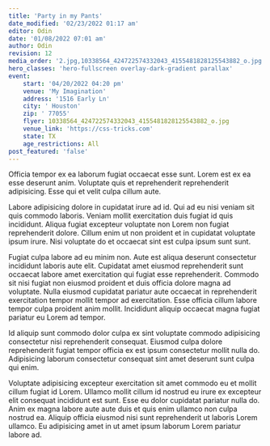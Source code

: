 ```yaml
---
title: 'Party in my Pants'
date_modified: '02/23/2022 01:17 am'
editor: Odin
date: '01/08/2022 07:01 am'
author: Odin
revision: 12
media_order: '2.jpg,10338564_424722574332043_4155481828125543882_o.jpg'
hero_classes: 'hero-fullscreen overlay-dark-gradient parallax'
event:
    start: '04/20/2022 04:20 pm'
    venue: 'My Imagination'
    address: '1516 Early Ln'
    city: ' Houston'
    zip: ' 77055'
    flyer: 10338564_424722574332043_4155481828125543882_o.jpg
    venue_link: 'https://css-tricks.com'
    state: TX
    age_restrictions: All
post_featured: 'false'
---
```


Officia tempor ex ea laborum fugiat occaecat esse sunt. Lorem est ex ea esse deserunt anim. Voluptate quis et reprehenderit reprehenderit adipisicing. Esse qui et velit culpa cillum aute.

Labore adipisicing dolore in cupidatat irure ad id. Qui ad eu nisi veniam sit quis commodo laboris. Veniam mollit exercitation duis fugiat id quis incididunt. Aliqua fugiat excepteur voluptate non Lorem non fugiat reprehenderit dolore. Cillum enim ut non proident et in cupidatat voluptate ipsum irure. Nisi voluptate do et occaecat sint est culpa ipsum sunt sunt.

Fugiat culpa labore ad eu minim non. Aute est aliqua deserunt consectetur incididunt laboris aute elit. Cupidatat amet eiusmod reprehenderit sunt occaecat labore amet exercitation qui fugiat esse reprehenderit. Commodo sit nisi fugiat non eiusmod proident et duis officia dolore magna ad voluptate. Nulla eiusmod cupidatat pariatur aute occaecat in reprehenderit exercitation tempor mollit tempor ad exercitation. Esse officia cillum labore tempor culpa proident anim mollit. Incididunt aliquip occaecat magna fugiat pariatur eu Lorem ad tempor.

Id aliquip sunt commodo dolor culpa ex sint voluptate commodo adipisicing consectetur nisi reprehenderit consequat. Eiusmod culpa dolore reprehenderit fugiat tempor officia ex est ipsum consectetur mollit nulla do. Adipisicing laborum consectetur consequat sint amet deserunt sunt culpa qui enim.

Voluptate adipisicing excepteur exercitation sit amet commodo eu et mollit cillum fugiat id Lorem. Ullamco mollit cillum id nostrud eu irure ex excepteur elit consequat incididunt est sunt. Esse eu dolor cupidatat pariatur nulla do. Anim ex magna labore aute aute duis et quis enim ullamco non culpa nostrud ea. Aliquip officia eiusmod nisi sunt reprehenderit ut laboris Lorem ullamco. Eu adipisicing amet in ut amet ipsum laborum Lorem pariatur labore ad.